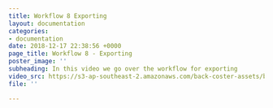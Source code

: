 ```yaml
---
title: Workflow 8 Exporting
layout: documentation
categories:
- documentation
date: 2018-12-17 22:38:56 +0000
page_title: Workflow 8 - Exporting
poster_image: ''
subheading: In this video we go over the workflow for exporting
video_src: https://s3-ap-southeast-2.amazonaws.com/back-coster-assets/bp-training-videos/Workflow+8+Exporting.mp4
file: ''

---
```

